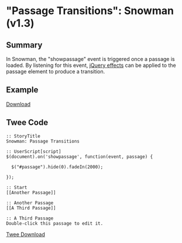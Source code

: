 # "Passage Transitions": Snowman (v1.3)

## Summary

In Snowman, the "showpassage" event is triggered once a passage is loaded. By listening for this event, [jQuery effects](https://api.jquery.com/category/effects/) can be applied to the passage element to produce a transition.

## Example

[Download](snowman_passagetransitions_example.html)

## Twee Code

```twee
:: StoryTitle
Snowman: Passage Transitions

:: UserScript[script]
$(document).on('showpassage', function(event, passage) {

  $("#passage").hide(0).fadeIn(2000);

});

:: Start
[[Another Passage]]

:: Another Passage
[[A Third Passage]]

:: A Third Passage
Double-click this passage to edit it.

```

[Twee Download](snowman_passagetransitions_twee.txt)

